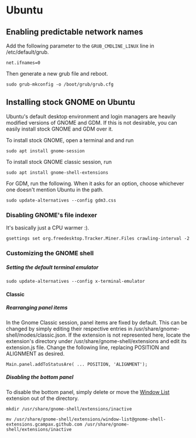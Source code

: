 # Ubuntu

## Enabling predictable network names

Add the following parameter to the `GRUB_CMDLINE_LINUX` line in /etc/default/grub.

`net.ifnames=0`

Then generate a new grub file and reboot.

`sudo grub-mkconfig -o /boot/grub/grub.cfg`

## Installing stock GNOME on Ubuntu

Ubuntu's default desktop environment and login managers are heavily modified versions of GNOME and GDM. If this is not desirable, you can easily install stock GNOME and GDM over it.

To install stock GNOME, open a terminal and and run

`sudo apt install gnome-session`

To install stock GNOME classic session, run

`sudo apt install gnome-shell-extensions`

For GDM, run the following. When it asks for an option, choose whichever one doesn't mention Ubuntu in the path.

`sudo update-alternatives --config gdm3.css`

### Disabling GNOME's file indexer

It's basically just a CPU warmer :).

`gsettings set org.freedesktop.Tracker.Miner.Files crawling-interval -2`

### Customizing the GNOME shell

##### Setting the default terminal emulator

`sudo update-alternatives --config x-terminal-emulator`

#### Classic

##### Rearranging panel items

In the Gnome Classic session, panel items are fixed by default. This can be changed by simply editing their respective entries in /usr/share/gnome-shell/modes/classic.json. If the extension is not represented here, locate the extension's directory under /usr/share/gnome-shell/extensions and edit its extension.js file. Change the following line, replacing POSITION and ALIGNMENT as desired.

`Main.panel.addToStatusAre( ... POSITION, 'ALIGNMENT');`

##### Disabling the bottom panel

To disable the bottom panel, simply delete or move the [Window List](https://extensions.gnome.org/extension/602/window-list/) extension out of the directory.

`mkdir /usr/share/gnome-shell/extensions/inactive`

`mv /usr/share/gnome-shell/extensions/window-list@gnome-shell-extensions.gcampax.github.com /usr/share/gnome-shell/extensions/inactive`
